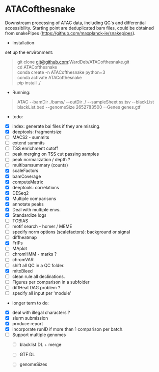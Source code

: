 # ATACofthesnake

Downstream processing of ATAC data, including QC's and differential accessibility. Starting point are deduplicated bam files, could be obtained from snakePipes (https://github.com/maxplanck-ie/snakepipes).


  - Installation

  set up the environment:  
>  git clone git@github.com:WardDeb/ATACofthesnake.git  
>  cd ATACofthesnake  
>  conda create -n ATACofthesnake python=3  
>  conda activate ATACofthesnake  
>  pip install ./  

  - Running:  
> ATAC --bamDir ./bams/ --outDir ./ --sampleSheet ss.tsv --blackList blackList.bed --genomeSize 2652783500 --Genes genes.gtf

  - todo:

 - [x] index: generate bai files if they are missing.
 - [x] deeptools: fragmentsize
 - [ ] MACS2 - summits
 - [ ] extend summits
 - [ ] TSS enrichment cutoff
 - [ ] peak merging on TSS cut passing samples
 - [ ] peak normalization / depth ?
 - [ ] multibamsummary (counts)
 - [x] scaleFactors
 - [x] bamCoverage
 - [x] computeMatrix
 - [x] deeptools: correlations
 - [x] DESeq2
 - [x] Multiple comparisons
 - [x] annotate peaks
 - [x] Deal with multiple envs.
 - [x] Standardize logs
 - [ ] TOBIAS
 - [ ] motif search - homer / MEME
 - [ ] specify norm options (scalefactors): background or signal
 - [ ] diffheatmap
 - [x] FrIPs
 - [ ] MAplot
 - [ ] chromHMM - marks ?
 - [ ] chromVAR
 - [ ] shift all QC in a QC folder.
 - [x] mitoBleed
 - [ ] clean rule all declinations.
 - [ ] Figures per comparison in a subfolder
 - [ ] diffHeat DAG problem ?
 - [ ] specify all input per 'module'

 - longer term to do:

 - [x] deal with illegal characters ?
 - [x] slurm submission
 - [x] produce report
 - [x] incorporate runID if more than 1 comparison per batch.
 - [ ] Support multiple genomes
      - [ ] blacklist DL + merge
      - [ ] GTF DL
      - [ ] genomeSizes

